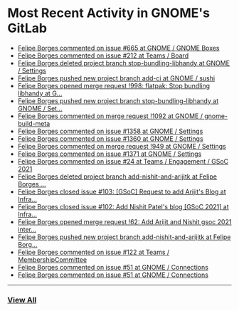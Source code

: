 # Most Recent Activity in GNOME's GitLab

<!-- BLOG-POST-LIST:START -->
- [Felipe Borges commented on issue #665 at GNOME / GNOME Boxes](https://gitlab.gnome.org/GNOME/gnome-boxes/-/issues/665#note_1126647)
- [Felipe Borges commented on issue #212 at Teams / Board](https://gitlab.gnome.org/Teams/Board/-/issues/212#note_1126642)
- [Felipe Borges deleted project branch stop-bundling-libhandy at GNOME / Settings](https://gitlab.gnome.org/GNOME/gnome-control-center/-/commits/stop-bundling-libhandy)
- [Felipe Borges pushed new project branch add-ci at GNOME / sushi](https://gitlab.gnome.org/GNOME/sushi/-/commits/add-ci)
- [Felipe Borges opened merge request !998: flatpak: Stop bundling libhandy at G...](https://gitlab.gnome.org/GNOME/gnome-control-center/-/merge_requests/998)
- [Felipe Borges pushed new project branch stop-bundling-libhandy at GNOME / Set...](https://gitlab.gnome.org/GNOME/gnome-control-center/-/commits/stop-bundling-libhandy)
- [Felipe Borges commented on merge request !1092 at GNOME / gnome-build-meta](https://gitlab.gnome.org/GNOME/gnome-build-meta/-/merge_requests/1092#note_1124389)
- [Felipe Borges commented on issue #1358 at GNOME / Settings](https://gitlab.gnome.org/GNOME/gnome-control-center/-/issues/1358#note_1124386)
- [Felipe Borges commented on issue #1360 at GNOME / Settings](https://gitlab.gnome.org/GNOME/gnome-control-center/-/issues/1360#note_1124385)
- [Felipe Borges commented on merge request !949 at GNOME / Settings](https://gitlab.gnome.org/GNOME/gnome-control-center/-/merge_requests/949#note_1124378)
- [Felipe Borges commented on issue #1371 at GNOME / Settings](https://gitlab.gnome.org/GNOME/gnome-control-center/-/issues/1371#note_1124373)
- [Felipe Borges commented on issue #24 at Teams / Engagement / GSoC 2021](https://gitlab.gnome.org/Teams/Engagement/gsoc-2021/-/issues/24#note_1124327)
- [Felipe Borges deleted project branch add-nishit-and-arijitk at Felipe Borges ...](https://gitlab.gnome.org/felipeborges/planet-web/-/commits/add-nishit-and-arijitk)
- [Felipe Borges closed issue #103: [GSoC] Request to add Arijit&#39;s Blog at Infra...](https://gitlab.gnome.org/Infrastructure/planet-web/-/issues/103)
- [Felipe Borges closed issue #102: Add Nishit Patel&#39;s blog [GSoC 2021] at Infra...](https://gitlab.gnome.org/Infrastructure/planet-web/-/issues/102)
- [Felipe Borges opened merge request !62: Add Arijit and Nishit gsoc 2021 inter...](https://gitlab.gnome.org/Infrastructure/planet-web/-/merge_requests/62)
- [Felipe Borges pushed new project branch add-nishit-and-arijitk at Felipe Borg...](https://gitlab.gnome.org/felipeborges/planet-web/-/commits/add-nishit-and-arijitk)
- [Felipe Borges commented on issue #122 at Teams / MembershipCommittee](https://gitlab.gnome.org/Teams/MembershipCommittee/-/issues/122#note_1124261)
- [Felipe Borges commented on issue #51 at GNOME / Connections](https://gitlab.gnome.org/GNOME/connections/-/issues/51#note_1124155)
- [Felipe Borges commented on issue #51 at GNOME / Connections](https://gitlab.gnome.org/GNOME/connections/-/issues/51#note_1124151)
<!-- BLOG-POST-LIST:END -->

___

### [View All](https://gitlab.gnome.org/users/felipeborges/activity)
